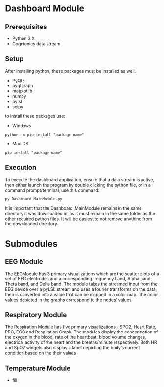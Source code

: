 # Dashboard Module
## Prerequisites
- Python 3.X
- Cognionics data stream

## Setup
After installing python, these packages must be installed as well.
- PyQt5
- pyqtgraph
- matplotlib
- numpy
- pylsl
- scipy

to install these packages use:
- Windows
```
python -m pip install "package name"
```
- Mac OS
```
pip install "package name"
```
## Execution

To execute the dashboard application, ensure that a data stream is active, then either launch the program by double clicking the python file, or in a command prompt/terminal, use this command:
```
py Dashboard_MainModule.py
```
It is important that the Dashboard_MainModule remains in the same directory it was downloaded in, as it must remain in the same folder as the other required python files. It will be easiest to not remove anything from the downloaded directory.


# Submodules
## EEG Module

The EEGModule has 3 primary visualizations which are the scatter plots of a set of EEG electrodes and a corresponding frequency band, Alpha band, Theta band, and Delta band. The module takes the streamed input from the EEG device over a pyLSL stream and uses a fourier transforms on the data, then is converted into a value that can be mapped in a color map. The color values depicted in the graphs correspond to the nodes' values.

## Respiratory Module

The Respiration Module has five primary visualizations - SPO2, Heart Rate, PPG, ECG and Respiration Graph. The modules display the concentration of the oxygen in the blood, rate of the heartbeat, blood volume changes, electrical activity of the heart and the breaths/minute respectively. Both HR and SpO2 widgets also display a label depicting the body’s current condition based on the their values
## Temperature Module
- fill
